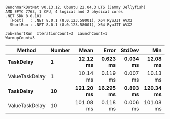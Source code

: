```

BenchmarkDotNet v0.13.12, Ubuntu 22.04.3 LTS (Jammy Jellyfish)
AMD EPYC 7763, 1 CPU, 4 logical and 2 physical cores
.NET SDK 8.0.101
  [Host]   : .NET 8.0.1 (8.0.123.58001), X64 RyuJIT AVX2
  ShortRun : .NET 8.0.1 (8.0.123.58001), X64 RyuJIT AVX2

Job=ShortRun  IterationCount=3  LaunchCount=1  
WarmupCount=3  

```
| Method         | Number | Mean      | Error     | StdDev   | Min       | Max       | Allocated |
|--------------- |------- |----------:|----------:|---------:|----------:|----------:|----------:|
| **TaskDelay**      | **1**      |  **12.12 ms** |  **0.623 ms** | **0.034 ms** |  **12.08 ms** |  **12.14 ms** |     **352 B** |
| ValueTaskDelay | 1      |  10.14 ms |  0.119 ms | 0.007 ms |  10.13 ms |  10.15 ms |     192 B |
| **TaskDelay**      | **10**     | **121.20 ms** | **16.295 ms** | **0.893 ms** | **120.34 ms** | **122.13 ms** |    **2053 B** |
| ValueTaskDelay | 10     | 101.08 ms |  0.118 ms | 0.006 ms | 101.08 ms | 101.09 ms |     381 B |
